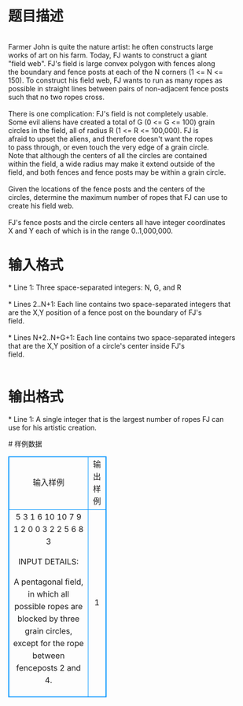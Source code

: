 # 

 
 # 题目描述 
<p>
<br>Farmer John is quite the nature artist: he often constructs large<br>works of art on his farm. Today, FJ wants to construct a giant<br>"field web". FJ's field is large convex polygon with fences along<br>the boundary and fence posts at each of the N corners (1 <= N <=<br>150). To construct his field web, FJ wants to run as many ropes as<br>possible in straight lines between pairs of non-adjacent fence posts<br>such that no two ropes cross.<br><br>There is one complication: FJ's field is not completely usable.<br>Some evil aliens have created a total of G (0 <= G <= 100) grain<br>circles in the field, all of radius R (1 <= R <= 100,000). FJ is<br>afraid to upset the aliens, and therefore doesn't want the ropes<br>to pass through, or even touch the very edge of a grain circle.<br>Note that although the centers of all the circles are contained<br>within the field, a wide radius may make it extend outside of the<br>field, and both fences and fence posts may be within a grain circle.<br><br>Given the locations of the fence posts and the centers of the<br>circles, determine the maximum number of ropes that FJ can use to<br>create his field web.<br><br>FJ's fence posts and the circle centers all have integer coordinates<br>X and Y each of which is in the range 0..1,000,000.<br></p> 

 
 # 输入格式 
<p>
* Line 1: Three space-separated integers: N, G, and R<br><br>* Lines 2..N+1: Each line contains two space-separated integers that<br>        are the X,Y position of a fence post on the boundary of FJ's<br>        field.<br><br>* Lines N+2..N+G+1: Each line contains two space-separated integers<br>        that are the X,Y position of a circle's center inside FJ's<br>        field.<br><br></p> 

 
 # 输出格式 
<p>
* Line 1: A single integer that is the largest number of ropes FJ can<br>        use for his artistic creation.<br></p> 
# 样例数据
<style>
        table,table tr th, table tr td { border:1px solid #0094ff; }
        table { width: 200px; min-height: 25px; line-height: 25px; text-align: center; border-collapse: collapse;}   
    </style>
<table>
	<tr>
		<td>输入样例</td>
		<td>输出样例</td>
	</tr>
<tr><td>5 3 1
6 10
10 7
9 1
2 0
0 3
2 2
5 6
8 3

INPUT DETAILS:

A pentagonal field, in which all possible ropes are blocked by three
grain circles, except for the rope between fenceposts 2 and 4.
</td><td>
1</td></tr></table>
